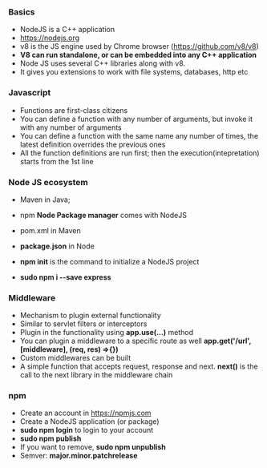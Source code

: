 ### Basics

* NodeJS is a C++ application
* https://nodejs.org
* v8 is the JS engine used by Chrome browser (https://github.com/v8/v8)
* __V8 can run standalone, or can be embedded into any C++ application__
* Node JS uses several C++ libraries along with v8.
* It gives you extensions to work with file systems, databases, http etc

### Javascript

* Functions are first-class citizens
* You can define a function with any number of arguments, but invoke it with any number of arguments
* You can define a function with the same name any number of times, the latest definition overrides the previous ones
* All the function definitions are run first; then the execution(intepretation) starts from the 1st line

### Node JS ecosystem

* Maven in Java; 
* npm __Node Package manager__ comes with NodeJS

* pom.xml in Maven
* __package.json__ in Node

* __npm init__ is the command to initialize a NodeJS project
* __sudo npm i --save express__

### Middleware

* Mechanism to plugin external functionality
* Similar to servlet filters or interceptors
* Plugin in the functionality using __app.use(...)__ method
* You can plugin a middleware to a specific route as well __app.get('/url', [middleware], (req, res) =>{})__
* Custom middlewares can be built 
* A simple function that accepts request, response and next. __next()__ is the call to the next library in the middleware chain

### npm

* Create an account in https://npmjs.com
* Create a NodeJS application (or package)
* __sudo npm login__ to login to your account
* __sudo npm publish__
* If you want to remove, __sudo npm unpublish__
* Semver: __major.minor.patchrelease__




